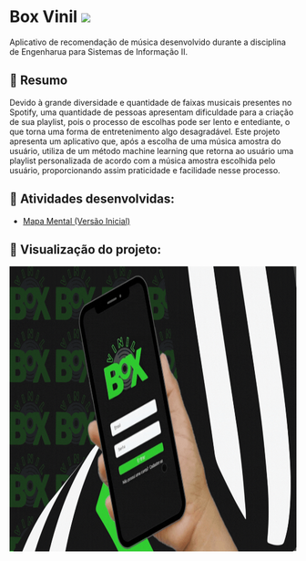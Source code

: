 # Box Vinil <img height="30em" src="https://cdn-icons-png.flaticon.com/512/4650/4650796.png">
Aplicativo de recomendação de música desenvolvido durante a disciplina de Engenharua para Sistemas de Informação II.

## 📌 Resumo

Devido à grande diversidade e quantidade de faixas musicais presentes no Spotify, uma quantidade de pessoas apresentam dificuldade para a criação de sua playlist, pois o processo de escolhas pode ser lento e entediante, o que torna uma forma de entretenimento algo desagradável. Este projeto apresenta um aplicativo que, após a escolha de uma música amostra do usuário, utiliza de um método machine learning que retorna ao usuário uma playlist personalizada de acordo com a música amostra escolhida pelo usuário, proporcionando assim praticidade e facilidade nesse processo.

## 📌 Atividades desenvolvidas:
- [Mapa Mental (Versão Inicial)]([https://www.google.com](https://drive.google.com/file/d/1Q4RgKr7R1-tXT4Oq-rjwTjRZiMAFa_aa/view?usp=drive_link))

## 📌 Visualização do projeto:

<p align="center">
  <img height="500em" src="/box_vinil/assets/images/visualizacao.gif">
</p>
